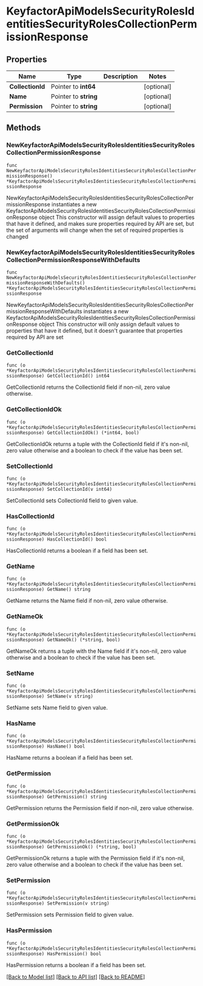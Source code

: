 # KeyfactorApiModelsSecurityRolesIdentitiesSecurityRolesCollectionPermissionResponse

## Properties

Name | Type | Description | Notes
------------ | ------------- | ------------- | -------------
**CollectionId** | Pointer to **int64** |  | [optional] 
**Name** | Pointer to **string** |  | [optional] 
**Permission** | Pointer to **string** |  | [optional] 

## Methods

### NewKeyfactorApiModelsSecurityRolesIdentitiesSecurityRolesCollectionPermissionResponse

`func NewKeyfactorApiModelsSecurityRolesIdentitiesSecurityRolesCollectionPermissionResponse() *KeyfactorApiModelsSecurityRolesIdentitiesSecurityRolesCollectionPermissionResponse`

NewKeyfactorApiModelsSecurityRolesIdentitiesSecurityRolesCollectionPermissionResponse instantiates a new KeyfactorApiModelsSecurityRolesIdentitiesSecurityRolesCollectionPermissionResponse object
This constructor will assign default values to properties that have it defined,
and makes sure properties required by API are set, but the set of arguments
will change when the set of required properties is changed

### NewKeyfactorApiModelsSecurityRolesIdentitiesSecurityRolesCollectionPermissionResponseWithDefaults

`func NewKeyfactorApiModelsSecurityRolesIdentitiesSecurityRolesCollectionPermissionResponseWithDefaults() *KeyfactorApiModelsSecurityRolesIdentitiesSecurityRolesCollectionPermissionResponse`

NewKeyfactorApiModelsSecurityRolesIdentitiesSecurityRolesCollectionPermissionResponseWithDefaults instantiates a new KeyfactorApiModelsSecurityRolesIdentitiesSecurityRolesCollectionPermissionResponse object
This constructor will only assign default values to properties that have it defined,
but it doesn't guarantee that properties required by API are set

### GetCollectionId

`func (o *KeyfactorApiModelsSecurityRolesIdentitiesSecurityRolesCollectionPermissionResponse) GetCollectionId() int64`

GetCollectionId returns the CollectionId field if non-nil, zero value otherwise.

### GetCollectionIdOk

`func (o *KeyfactorApiModelsSecurityRolesIdentitiesSecurityRolesCollectionPermissionResponse) GetCollectionIdOk() (*int64, bool)`

GetCollectionIdOk returns a tuple with the CollectionId field if it's non-nil, zero value otherwise
and a boolean to check if the value has been set.

### SetCollectionId

`func (o *KeyfactorApiModelsSecurityRolesIdentitiesSecurityRolesCollectionPermissionResponse) SetCollectionId(v int64)`

SetCollectionId sets CollectionId field to given value.

### HasCollectionId

`func (o *KeyfactorApiModelsSecurityRolesIdentitiesSecurityRolesCollectionPermissionResponse) HasCollectionId() bool`

HasCollectionId returns a boolean if a field has been set.

### GetName

`func (o *KeyfactorApiModelsSecurityRolesIdentitiesSecurityRolesCollectionPermissionResponse) GetName() string`

GetName returns the Name field if non-nil, zero value otherwise.

### GetNameOk

`func (o *KeyfactorApiModelsSecurityRolesIdentitiesSecurityRolesCollectionPermissionResponse) GetNameOk() (*string, bool)`

GetNameOk returns a tuple with the Name field if it's non-nil, zero value otherwise
and a boolean to check if the value has been set.

### SetName

`func (o *KeyfactorApiModelsSecurityRolesIdentitiesSecurityRolesCollectionPermissionResponse) SetName(v string)`

SetName sets Name field to given value.

### HasName

`func (o *KeyfactorApiModelsSecurityRolesIdentitiesSecurityRolesCollectionPermissionResponse) HasName() bool`

HasName returns a boolean if a field has been set.

### GetPermission

`func (o *KeyfactorApiModelsSecurityRolesIdentitiesSecurityRolesCollectionPermissionResponse) GetPermission() string`

GetPermission returns the Permission field if non-nil, zero value otherwise.

### GetPermissionOk

`func (o *KeyfactorApiModelsSecurityRolesIdentitiesSecurityRolesCollectionPermissionResponse) GetPermissionOk() (*string, bool)`

GetPermissionOk returns a tuple with the Permission field if it's non-nil, zero value otherwise
and a boolean to check if the value has been set.

### SetPermission

`func (o *KeyfactorApiModelsSecurityRolesIdentitiesSecurityRolesCollectionPermissionResponse) SetPermission(v string)`

SetPermission sets Permission field to given value.

### HasPermission

`func (o *KeyfactorApiModelsSecurityRolesIdentitiesSecurityRolesCollectionPermissionResponse) HasPermission() bool`

HasPermission returns a boolean if a field has been set.


[[Back to Model list]](../README.md#documentation-for-models) [[Back to API list]](../README.md#documentation-for-api-endpoints) [[Back to README]](../README.md)


